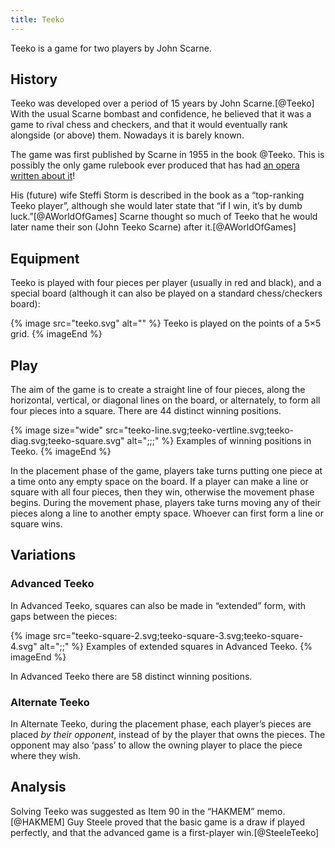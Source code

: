 ```yaml
---
title: Teeko
---
```


<p class="lead">Teeko is a game for two players by John Scarne.</p>

<!-- excerpt -->

## History

Teeko was developed over a period of 15 years by John Scarne.[@Teeko] With the
usual Scarne bombast and confidence, he believed that it was a game to rival
chess and checkers, and that it would eventually rank alongside (or above) them.
Nowadays it is barely known.

The game was first published by Scarne in 1955 in the book @Teeko. This is
possibly the only game rulebook ever produced that has had [an opera written
about it](https://www.quinapalus.com/musical.html)!

His (future) wife Steffi Storm is described in the book as a “top-ranking Teeko
player”, although she would later state that “if I win, it’s by dumb
luck.”[@AWorldOfGames] Scarne thought so much of Teeko that he would later name
their son (John Teeko Scarne) after it.[@AWorldOfGames]

## Equipment

Teeko is played with four pieces per player (usually in red and black), and a
special board (although it can also be played on a standard chess/checkers
board):

{% image 
    src="teeko.svg"
    alt="" %}
Teeko is played on the points of a 5×5 grid.
{% imageEnd %}

## Play

The aim of the game is to create a straight line of four pieces, along the
horizontal, vertical, or diagonal lines on the board, or alternately, to form
all four pieces into a square. There are 44 distinct winning positions.

{% image 
    size="wide"
    src="teeko-line.svg;teeko-vertline.svg;teeko-diag.svg;teeko-square.svg"
    alt=";;;" %}
Examples of winning positions in Teeko.
{% imageEnd %}

In the placement phase of the game, players take turns putting one piece at a
time onto any empty space on the board. If a player can make a line or square
with all four pieces, then they win, otherwise the movement phase begins. During
the movement phase, players take turns moving any of their pieces along a line
to another empty space. Whoever can first form a line or square wins.

## Variations

### Advanced Teeko

In Advanced Teeko, squares can also be made in “extended” form, with gaps between the pieces:

{% image 
    src="teeko-square-2.svg;teeko-square-3.svg;teeko-square-4.svg"
    alt=";;" %}
Examples of extended squares in Advanced Teeko.
{% imageEnd %}

In Advanced Teeko there are 58 distinct winning positions.

### Alternate Teeko

In Alternate Teeko, during the placement phase, each player’s pieces are placed
*by their opponent*, instead of by the player that owns the pieces. The
opponent may also ‘pass’ to allow the owning player to place the piece where
they wish.

## Analysis

Solving Teeko was suggested as Item 90 in the “HAKMEM” memo.[@HAKMEM] Guy Steele
proved that the basic game is a draw if played perfectly, and that the advanced
game is a first-player win.[@SteeleTeeko]
